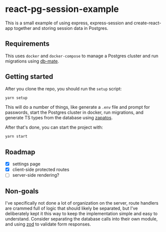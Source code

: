 # react-pg-session-example

This is a small example of using express, express-session and create-react-app together and storing session data in Postgres.

## Requirements

This uses `docker` and `docker-compose` to manage a Postgres cluster and run migrations using [db-mate](https://github.com/amacneil/dbmate).

## Getting started

After you clone the repo, you should run the `setup` script:

```sh
yarn setup
```

This will do a number of things, like generate a `.env` file and prompt for passwords, start the Postgres cluster in docker, run migrations, and generate TS types from the database using [zapatos](https://github.com/jawj/zapatos/).

After that's done, you can start the project with:

```sh
yarn start
```

## Roadmap

- [x] settings page
- [x] client-side protected routes
- [ ] server-side rendering?

## Non-goals
I've specifically not done a lot of organization on the server, route handlers are crammed full of logic that should likely be separated, but I've deliberately kept it this way to keep the implementation simple and easy to understand. Consider separating the database calls into their own module, and using [zod](https://github.com/colinhacks/zod) to validate form responses.
